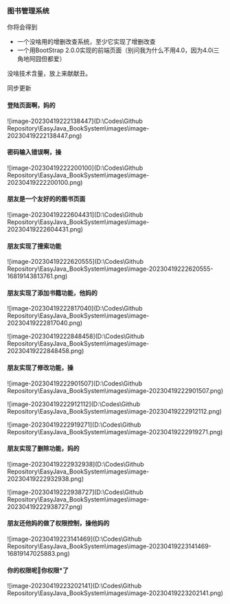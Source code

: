 ### 图书管理系统

你将会得到

- 一个没啥用的增删改查系统，至少它实现了增删改查
- 一个用BootStrap 2.0.0实现的前端页面（别问我为什么不用4.0，因为4.0i三角地阿囧但都爱）

没啥技术含量，放上来献献丑。



同步更新



#### 登陆页面啊，妈的

![image-20230419222138447](D:\Codes\Github Repository\EasyJava_BookSystem\images\image-20230419222138447.png)

#### 密码输入错误啊，操

![image-20230419222200100](D:\Codes\Github Repository\EasyJava_BookSystem\images\image-20230419222200100.png)

#### 朋友是一个友好的的图书页面

![image-20230419222604431](D:\Codes\Github Repository\EasyJava_BookSystem\images\image-20230419222604431.png)



#### 朋友实现了搜索功能

![image-20230419222620555](D:\Codes\Github Repository\EasyJava_BookSystem\images\image-20230419222620555-16819143813761.png)



#### 朋友实现了添加书籍功能，他妈的



![image-20230419222817040](D:\Codes\Github Repository\EasyJava_BookSystem\images\image-20230419222817040.png)



![image-20230419222848458](D:\Codes\Github Repository\EasyJava_BookSystem\images\image-20230419222848458.png)



#### 朋友实现了修改功能，操

![image-20230419222901507](D:\Codes\Github Repository\EasyJava_BookSystem\images\image-20230419222901507.png)



![image-20230419222912112](D:\Codes\Github Repository\EasyJava_BookSystem\images\image-20230419222912112.png)



![image-20230419222919271](D:\Codes\Github Repository\EasyJava_BookSystem\images\image-20230419222919271.png)



#### 朋友实现了删除功能，妈的

![image-20230419222932938](D:\Codes\Github Repository\EasyJava_BookSystem\images\image-20230419222932938.png)



![image-20230419222938727](D:\Codes\Github Repository\EasyJava_BookSystem\images\image-20230419222938727.png)



#### 朋友还他妈的做了权限控制，操他妈的

![image-20230419223141469](D:\Codes\Github Repository\EasyJava_BookSystem\images\image-20230419223141469-16819147025883.png)



#### 你的权限呢🤭你权限*了

![image-20230419223202141](D:\Codes\Github Repository\EasyJava_BookSystem\images\image-20230419223202141.png)



